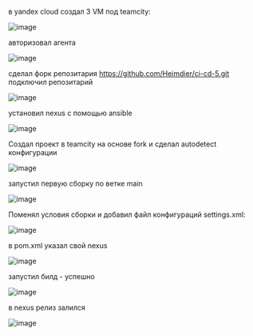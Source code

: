 в yandex cloud создал 3 VM под teamcity:    

![image](https://github.com/user-attachments/assets/ffe0f365-aab6-4999-943a-872327f52ec0)

авторизовал агента    

![image](https://github.com/user-attachments/assets/3f501e2c-31d9-4dfd-aefe-92c2bbde50da)

сделал форк репозитария https://github.com/Heimdier/ci-cd-5.git    
подключил репозитарий    

![image](https://github.com/user-attachments/assets/f909a393-05cc-415c-a4fe-fbd1eb3eef46)
  
установил nexus с помощью ansible    

![image](https://github.com/user-attachments/assets/47f0c9d5-85a1-45f7-80b2-b78f7072adbf)

Создал проект в teamcity на основе fork и сделал autodetect конфигурации  

![image](https://github.com/user-attachments/assets/d4591571-535e-44aa-927b-b6942f796de5)

запустил первую сборку по ветке main

![image](https://github.com/user-attachments/assets/1b397afb-5831-4aac-aa86-7043700be288)

Поменял условия сборки и добавил файл конфигураций settings.xml:    

![image](https://github.com/user-attachments/assets/36f52a41-54d8-40a6-8dff-594e723eaf23)

в pom.xml указал свой nexus    

![image](https://github.com/user-attachments/assets/434fb6da-fefc-4fee-a4a0-7e89b6d2ca1e)

запустил билд - успешно    

![image](https://github.com/user-attachments/assets/ad250cc7-07e0-470c-b496-a574f3f4fad3)

в nexus релиз залился    

![image](https://github.com/user-attachments/assets/fcc35298-6caf-4345-8da6-a73d7cf30367)










